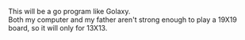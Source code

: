 This will be a go program like Golaxy.<br>
Both my computer and my father aren't strong enough to play a 19X19 board, so it will only for 13X13.<br>

